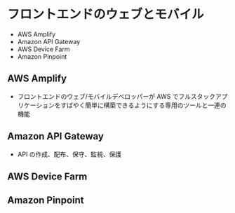 # フロントエンドのウェブとモバイル

* AWS Amplify
* Amazon API Gateway
* AWS Device Farm
* Amazon Pinpoint

## AWS Amplify
* フロントエンドのウェブ/モバイルデベロッパーが AWS でフルスタックアプリケーションをすばやく簡単に構築できるようにする専用のツールと一連の機能

## Amazon API Gateway
* API の作成、配布、保守、監視、保護

## AWS Device Farm

## Amazon Pinpoint
